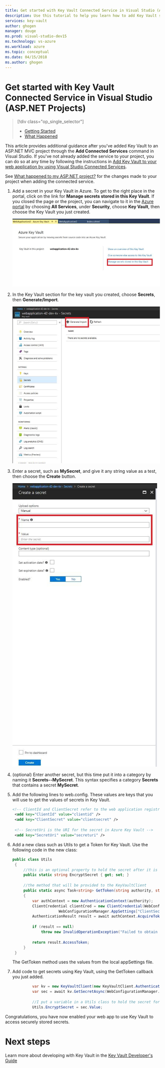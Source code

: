 ```yaml
---
title: Get started with Key Vault Connected Service in Visual Studio (ASP.NET Projects) | Microsoft Docs
description: Use this tutorial to help you learn how to add Key Vault support to an ASP.NET or ASP.NET Core web application.
services: key-vault
author: ghogen
manager: douge
ms.prod: visual-studio-dev15
ms.technology: vs-azure
ms.workload: azure
ms.topic: conceptual
ms.date: 04/15/2018
ms.author: ghogen
---
```


# Get started with Key Vault Connected Service in Visual Studio (ASP.NET Projects)

> [!div class="op_single_selector"]
> - [Getting Started](vs-key-vault-aspnet-get-started.md)
> - [What Happened](vs-key-vault-aspnet-what-happened.md)

This article provides additional guidance after you've added Key Vault to an ASP.NET MVC project through the **Add Connected Services** command in Visual Studio. If you've not already added the service to your project, you can do so at any time by following the instructions in [Add Key Vault to your web application by using Visual Studio Connected Services](vs-key-vault-add-connected-service.md).

See [What happened to my ASP.NET project?](vs-key-vault-aspnet-core-what-happened.md) for the changes made to your project when adding the connected service.

1. Add a secret in your Key Vault in Azure. To get to the right place in the portal, click on the link for **Manage secrets stored in this Key Vault**. If you closed the page or the project, you can navigate to it in the [Azure portal](https://portal.azure.com) by choosing **All Services**, under **Security**, choose **Key Vault**, then choose the Key Vault you just created.

   ![Navigating to the portal](media/vs-key-vault-add-connected-service/manage-secrets-link.jpg)

1. In the Key Vault section for the key vault you created, choose **Secrets**, then **Generate/Import**.

   ![Generate/Import a secret](media/vs-key-vault-add-connected-service/generate-secrets.jpg)

1. Enter a secret, such as **MySecret**, and give it any string value as a test, then choose the **Create** button.

   ![Create a secret](media/vs-key-vault-add-connected-service/create-a-secret.jpg)
 
1. (optional) Enter another secret, but this time put it into a category by naming it **Secrets--MySecret**. This syntax specifies a category **Secrets** that contains a secret **MySecret**.

1. Add the following lines to web.config. These values are keys that you will use to get the values of secrets in Key Vault.

   ```xml
   <!-- ClientId and ClientSecret refer to the web application registration with Azure Active Directory -->
    <add key="ClientId" value="clientid" />
    <add key="ClientSecret" value="clientsecret" />

    <!-- SecretUri is the URI for the secret in Azure Key Vault -->
    <add key="SecretUri" value="secreturi" />
   ```

1. Add a new class such as Utils to get a Token for Key Vault. Use the following code in the new class:

   ```csharp
   public class Utils
    {
        //this is an optional property to hold the secret after it is retrieved
        public static string EncryptSecret { get; set; }

        //the method that will be provided to the KeyVaultClient
        public static async Task<string> GetToken(string authority, string resource, string scope)
        {
            var authContext = new AuthenticationContext(authority);
            ClientCredential clientCred = new ClientCredential(WebConfigurationManager.AppSettings["ClientId"],
                        WebConfigurationManager.AppSettings["ClientSecret"]);
            AuthenticationResult result = await authContext.AcquireTokenAsync(resource, clientCred);

            if (result == null)
                throw new InvalidOperationException("Failed to obtain token.");

            return result.AccessToken;
        }
    }
   ```

    The GetToken method uses the values from the local appSettings file.

1. Add code to get secrets using Key Vault, using the GetToken callback you just added.

   ```csharp
            var kv = new KeyVaultClient(new KeyVaultClient.AuthenticationCallback(Utils.GetToken));
            var sec = await kv.GetSecretAsync(WebConfigurationManager.AppSettings["SecretUri"]);

            //I put a variable in a Utils class to hold the secret for general application use.
            Utils.EncryptSecret = sec.Value;
   ```

Congratulations, you have now enabled your web app to use Key Vault to access securely stored secrets.

# Next steps

Learn more about developing with Key Vault in the [Key Vault Developer's Guide](key-vault-developers-guide.md)